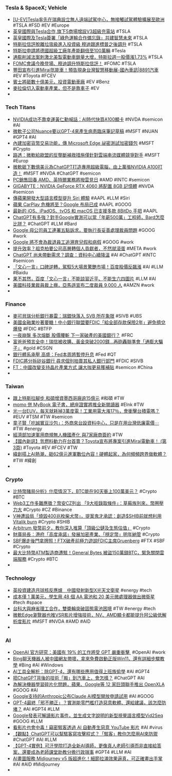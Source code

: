 ### Tesla & SpaceX; Vehicle
- [[U-EV]Tesla率先在瑞典設立無人遠端試駕中心，無接觸試駕體驗擴展至歐洲](https://news.u-car.com.tw/news/article/74334) #TSLA #FSD #EV #Europe
- [英皇國際與Tesla合作,旗下5商場增設V3超級充電站](https://news.cnyes.com/news/id/5119852) #TSLA
- [英皇國際及Tesla簽署「綠色運輸合作備忘錄」共建智慧未來](https://today.line.me/hk/v2/article/BEP8jOQ) #TSLA
- [特斯拉信評脫離垃圾級進入投資級 穆迪跟進標普之後調升](https://udn.com/news/story/6811/7045090) #TSLA
- [特斯拉申請將德國超級工廠年產能翻倍至100萬輛](https://news.cnyes.com/news/id/5120152) #Tesla
- [通膨削減法案刺激北美製電動車銷量大增，特斯拉週一股價漲1.73%](https://tw.stock.yahoo.com/news/通膨削減法案刺激北美製電動車銷量大增-特斯拉週-股價漲1-73-004514463.html) #TSLA
- [FOMC會議今晚登場、穆迪調升特斯拉信評！](https://news.cnyes.com/news/id/5121144) #FOMC #TSLA
- [豐田宣布引進Mirai氫能車！預告現身台灣智慧移動展-國內車訊|8891汽車](https://c.8891.com.tw/news/16578) #EV #Toyota #FCEV
- [賓士將砸數十億美元，投資電動車廠](https://technews.tw/2023/03/20/benz-to-spend-billions-investing-in-electric-car-factory/) #EV #Benz
- [麥拉倫切入電動車產業，但不是靠車子](https://finance.technews.tw/2023/03/20/mclaren-inverter-ev-industry/) #EV
-
### Tech Titans
- [NVIDIA成功不靠幸運黃仁勳喊話：AI時代快買A100顯卡](https://news.xfastest.com/nvidia/125576/nvidia-43/) #NVDA #semicon #AI
- [微軟子公司Nuance要以GPT-4來產生病患臨床筆記草稿](https://www.ithome.com.tw/news/156015) #MSFT #NUAN #GPT4 #AI
- [內建加密貨幣交易功能，傳 Microsoft Edge 祕密測試加密錢包](https://technews.tw/2023/03/20/testing-a-built-in-crypto-wallet-in-microsoft-edge/) #MSFT #Crypto
- [路透：微軟給歐盟的反壟斷補救措施僅針對雲端串流媒體競爭對手](https://m.cnyes.com/news/id/5117533) #MSFT #Europ
- [微軟砸下數億美元為ChatGPT打造專用超級電腦，由上萬張NVIDIA A100打造！](https://www.techbang.com/posts/104657-microsoft-spent-hundreds-of-millions-of-dollars-to-build-a) #MSFT #NVDA #ChatGPT #semicon
- [PC銷售回春 AMD、英特爾業務將撥雲見日](https://news.cnyes.com/news/id/5117549) #AMD #INTC #semicon
- [GIGABYTE：NVIDIA GeForce RTX 4060 將配置 8GB 記憶體](https://benchlife.info/gigabyte-confirm-geforce-rtx-4060-with-8gb-vram/) #NVDA #semicon
- [傳蘋果開發大型語言模型提升 Siri 體驗](https://technews.tw/2023/03/21/apple-is-reportedly-experimenting-with-language-generating-ai/) #AAPL #LLM #Siri
- [蘋果 CarPlay 危機將至？Google 布局已成](https://technews.tw/2023/03/21/apple-carplay-vs-google-android-automotive/) #AAPL #GOOG
- [最新的 iOS、iPadOS、tvOS 和 macOS 已支援多款 8BitDo 手把](https://chinese.engadget.com/8bitdo-controllers-now-work-with-apple-devices-070036681.html) #AAPL
- [ChatGPT有多強？對手Google實測可以當「年薪500萬」工程師，Bard怎麼比拼？](https://www.bnext.com.tw/article/74494/google-testing-acing-new-nthe-pntl) #ChatGPT #LLM #Bard
- [Google 母公司員工連署五點訴求，要執行長妥善處理裁員問題](https://today.line.me/tw/v2/article/7N08wNm) #GOOG #work
- [Google 將不會為裁退員工追溯育兒假和病假](https://chinese.engadget.com/google-將不會為裁退員工追溯育兒假和病假-063054064.html) #GOOG #work
- [提升效率？祖克柏要公司高層轉個人貢獻者，不然就滾蛋](https://technews.tw/2023/03/21/mark-zuckerberg-3/) #META #work
- [ChatGPT 尚未帶動需求？調查：資料中心續降溫](https://technews.tw/2023/03/21/chatgpt-data-center/) #AI #ChatGPT #INTC #semicon
- [「文心一言」口碑逆轉，駕馭5大場景驚艷市場！百度股價反飆漲](https://www.bnext.com.tw/article/74490/ernie-bot-cn-min-turn-plus-) #AI #LLM #Baidu
- [果不其然，百度「文心一言」不能談習近平、不能生六四圖片](https://www.inside.com.tw/article/31066-ChatGPT-AI-China) #LLM #AI
- [美國科技業裁員裁上癮，亞馬遜宣布二度裁員 9,000 人](https://technews.tw/2023/03/21/amazon-announces-9000-layoffs-in-2nd-degree/) #AMZN #work
-
### Finance
- [麥可貝瑞分析銀行暴雷：瑞銀快落入 SVB 所在象限](https://finance.technews.tw/2023/03/21/michael-burry-svb-ubs-group-ag/) #SIVB #UBS
- [美國金融業吵著要糖！中小銀行聯盟要FDIC「給全部存款保險2年」避免擠兌爆發](https://www.blocktempo.com/us-midsize-banks-seek-fdic-insurance/) #FDIC #BTFP
- [一夜崩盤 多次熔斷 股價腰斬 下一家破產的美國銀行？](https://news.cnyes.com/news/id/5117564) #FRC
- [富爸爸預言全中！瑞信被收購、黃金突破2000鎂…再砲轟聯準會「通膨大騙子」](https://www.blocktempo.com/kiyosaki-warns-u-s-inflation-is-now-systemic/) #gold #CSGN
- [銀行體系承壓 高盛：Fed本周將暫停升息](https://news.cnyes.com/news/id/5117507) #Fed #QT
- [FDIC將分拆矽谷銀行 尋求個別拍賣其私人銀行部門](https://news.cnyes.com/news/id/5117513) #FDIC #SIVB
- [FT：中國改變支持晶片產業方式 讓大咖更易獲補貼](https://news.cnyes.com/news/id/5117643) #semicon #China
-
### Taiwan
- [跟上特斯拉腳步 和碩增資墨西哥廠逾15億元](https://ec.ltn.com.tw/article/breakingnews/4246868) #和碩 #TW
- [momo 併 MyBook 電子書，總座證實將推全新閱讀器](https://technews.tw/2023/03/21/president-jeff-ku-looking-forward-to-momo-this-year/) #EInk #TW
- [光一台EUV，每天就耗掉3萬度電！工業用電大漲17％，會衝擊台積電嗎？](https://www.bnext.com.tw/article/74507/tssmc-euv-pg-cost-impact) #EUV #TSM #TW #semicon
- [童子賢「吃誠實豆沙包」：外商來台設資料中心，只是在用台灣低廉電價⋯](https://www.bnext.com.tw/article/74504/tongtzuhs-tw-elec-price-cheap) #TW #energy
- [經濟部加速軍用商規無人機國產化 與7家廠商簽約](https://m.cnyes.com/news/id/5117623) #TW
- [【國內新訊】氫燃料動力在台首賣？Toyota宣布將專案引進Mirai電動車！ (第3頁)](https://m.mobile01.com/topicdetail.php?f=264&p=3&t=6758523) #Toyota #EV #FCEV #TW
- [緯創搭上AI熱潮，砸62億元進軍數位內容！硬體起家，為何頻頻跨界做軟體？](https://www.bnext.com.tw/article/74493/wistron-bot) #TW #緯創
-
### Crypto
- [比特幣賭局分析》什麼情況下，BTC能在90天衝上100萬美元？](https://www.blocktempo.com/bitcoin-hits-1-million-bet-in-90-days/) #Crypto #BTC
- [Web3工作多難應徵？幣安CZ列出 「9大拒錄取條件」：草莓族別來，幣圈壓力大](https://www.blocktempo.com/work-in-binance-do-and-dont/) #Crypto #CZ #Binance
- [V神遭設局「燒毀400兆枚柴犬幣」，提案鬼才承認：創造$SHIB前就想利用Vitalik burn](https://www.blocktempo.com/who-came-up-with-the-idea-to-send-shib-token-to-vitalik-wallet/) #Crypto #SHIB
- [Arbitrum 發幣前夕，教你深入推算「頂級公鏈及生態估值」](https://www.blocktempo.com/arbitrum-token-releaseing-value-model/) #Crypto
- [財庫局長：港府「高度承諾」發展加密產業、「穩定幣」明年納管](https://blockcast.it/2023/03/20/hkma-working-on-regulatory-regime-for-stablecoins-with-an-aim-to-implement-in-2024/) #Crypto
- [SBF爆走後門拿牌照！FTX破產前極力遊說FDIC主席Gruenberg](https://www.blocktempo.com/sbf-shilled-ftx-risk-model-to-fdic-chairman-gruenberg-prior-collapse/) #FTX #SBF #Crypto
- [最大比特幣ATM製造商遭駭！General Bytes 被盜150萬鎂BTC，緊急關閉雲端服務](https://www.blocktempo.com/bitcoin-atm-maker-general-bytes-shuts-down-its-cloud-service-after-hacker/) #Crypto #BTC
-
### Technology
- [英投資建造月球核反應爐　中國發射新型X光天文衛星](https://www.technice.com.tw/outbound/news/42887/) #energy #tech
- [成本僅 1 萬美元，學生用 48 個 AA 電池和 20 美元微處理器做出微衛星](https://technews.tw/2023/03/20/sbudnik-satellite-aa-battery/) #tech #space
- [台科大與麻省理工合作，雙槳輪突破固態電池困境](https://technews.tw/2023/03/20/double-paddle-wheel-breaks-through-solid-state-battery-dilemma/) #TW #energy #tech
- [微軟Edge瀏覽器也推VSR影片增強技術，NV、AMD顯卡都能提升阿公級低解析度影片](https://www.techbang.com/posts/104435-microsoft-edge-rescues-low-definition-old-videos-and-becomes) #MSFT #NVDA #AMD #AID
-
### AI
- [OpenAI 官方研究：美國有 19% 的工作將受 GPT 嚴重衝擊 ](https://www.inside.com.tw/article/31071-openAI-new-study) #OpenAI #work
- [Bing聊天機器人被中國網友帶壞，拿來免費啟動正版Win11、還有詳細步驟教學](https://www.techbang.com/posts/104829-bing-ai-was-played-bad-by-netizens-teach-you-to-start-the) #Bing #AI #Windows
- [AI工具全解析：除GPT-4，還有哪些應用值得上班族偷學](https://www.gvm.com.tw/article/100883) #AI #GPT4
- [把ChatGPT背後的技術「搬」到汽車上，會怎樣？](https://www.techbang.com/posts/104825-chatgpt-moved-car) #ChatGPT #AI
- [為解決機器學習碎片化問題，蘋果、Google等 12 家巨頭聯手推出 OpenXLA](https://www.techbang.com/posts/104596-in-order-to-solve-the-problem-of-machine-learning) #GOOG #AI
- [Google支持的Anthropic公布Claude AI模型開放申請試用](https://www.ithome.com.tw/news/156012) #AI #GOOG
- [GPT-4最終「邪不勝正」？實測能零門檻打造惡意軟體、還給建議，該怎麼防堵？](https://www.bnext.com.tw/article/74501/gpt-4-fishing-email-malware) #AI #GPT4 #LLM
- [Google發表可解讀影片事件，並生成文字說明的新型視覺語言模型Vid2Seq](https://www.ithome.com.tw/news/156010) #GOOG #LLM
- [看影片也會中毒！竊密駭客透過 AI 自動產生惡意 YouTube 影片](https://technews.tw/2023/03/21/watching-videos-can-also-be-poisoned/) #AI #virus
- [【觀點】ChatGPT可以幫駭客寫攻擊程式？「駭客」教你怎麼用AI來防禦](https://www.bnext.com.tw/article/74484/chatgpt-security-hack) #ChatGPT #AI #LLM
- [【GPT-4實例】可汗學院打造全新AI導師，更像真人老師引導而非直接給答案，還要成為老師課堂助教分擔行政瑣事](https://www.ithome.com.tw/news/156009) #GPT4 #LLM #AI
- [AI畫圖服務 Midjourney v5 版超進化！細節拉滿效果逼真，可正確畫出手掌](https://www.techbang.com/posts/104782-midjourney-v5-a-commercial-ai-image-generation-service-is) #AI #AID #Midjourney
-